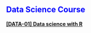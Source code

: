 ## <span style="color:blue">Data Science Course</span> 

[**[DATA-01] Data science with R**](https://cinndata.github.io)
